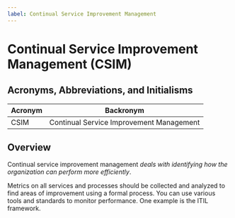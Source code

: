 ```yaml
---
label: Continual Service Improvement Management
---
```


# Continual Service Improvement Management (CSIM)

## Acronyms, Abbreviations, and Initialisms

| Acronym | Backronym |
| - | - |
| CSIM | Continual Service Improvement Management |

## Overview

Continual service improvement management *deals with identifying how the organization can perform more efficiently*.

Metrics on all services and processes should be collected and analyzed to find areas of improvement using a formal process. You can use various tools and standards to monitor performance. One example is the ITIL framework.
